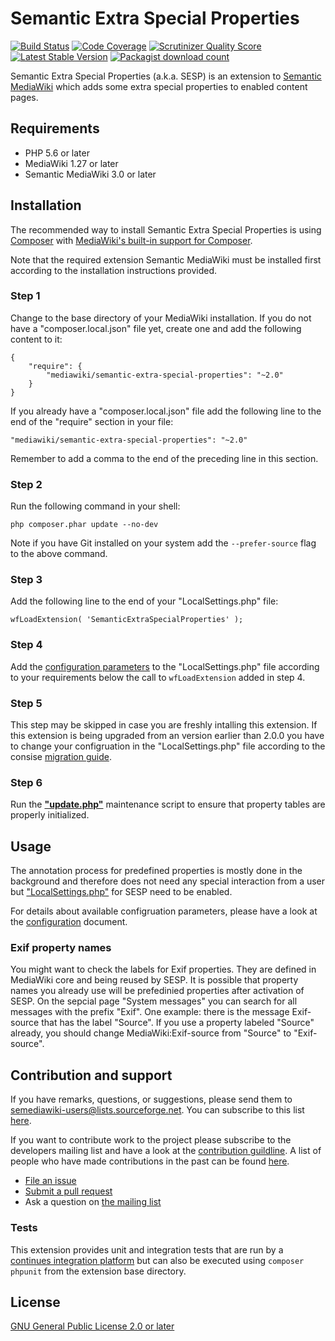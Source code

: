 # Semantic Extra Special Properties
[![Build Status](https://travis-ci.org/SemanticMediaWiki/SemanticExtraSpecialProperties.svg?branch=master)](https://travis-ci.org/SemanticMediaWiki/SemanticExtraSpecialProperties)
[![Code Coverage](https://scrutinizer-ci.com/g/SemanticMediaWiki/SemanticExtraSpecialProperties/badges/coverage.png?s=c5563fd91abeb49b37a6ef999198530b6796dd3c)](https://scrutinizer-ci.com/g/SemanticMediaWiki/SemanticExtraSpecialProperties/)
[![Scrutinizer Quality Score](https://scrutinizer-ci.com/g/SemanticMediaWiki/SemanticExtraSpecialProperties/badges/quality-score.png?s=9cc8ce493f63f5c2c22db71b2061b4b8c21f43ba)](https://scrutinizer-ci.com/g/SemanticMediaWiki/SemanticExtraSpecialProperties/)
[![Latest Stable Version](https://poser.pugx.org/mediawiki/semantic-extra-special-properties/version.png)](https://packagist.org/packages/mediawiki/semantic-extra-special-properties)
[![Packagist download count](https://poser.pugx.org/mediawiki/semantic-extra-special-properties/d/total.png)](https://packagist.org/packages/mediawiki/semantic-extra-special-properties)

Semantic Extra Special Properties (a.k.a. SESP) is an extension to [Semantic MediaWiki][smw] which adds some extra special properties to enabled content pages.


## Requirements

- PHP 5.6 or later
- MediaWiki 1.27 or later
- Semantic MediaWiki 3.0 or later


## Installation

The recommended way to install Semantic Extra Special Properties is using [Composer](http://getcomposer.org) 
with [MediaWiki's built-in support for Composer](https://www.mediawiki.org/wiki/Composer).

Note that the required extension Semantic MediaWiki must be installed first according to the installation
instructions provided.

### Step 1

Change to the base directory of your MediaWiki installation. If you do not have a "composer.local.json" file yet,
create one and add the following content to it:

```
{
	"require": {
		"mediawiki/semantic-extra-special-properties": "~2.0"
	}
}
```

If you already have a "composer.local.json" file add the following line to the end of the "require"
section in your file:

    "mediawiki/semantic-extra-special-properties": "~2.0"

Remember to add a comma to the end of the preceding line in this section.

### Step 2

Run the following command in your shell:

    php composer.phar update --no-dev

Note if you have Git installed on your system add the `--prefer-source` flag to the above command.

### Step 3

Add the following line to the end of your "LocalSettings.php" file:

    wfLoadExtension( 'SemanticExtraSpecialProperties' );

### Step 4

Add the [configuration parameters](/docs/configuration.md) to the "LocalSettings.php" file according to your
requirements below the call to `wfLoadExtension` added in step 4.

### Step 5

This step may be skipped in case you are freshly intalling this extension. If this extension is being upgraded
from an version earlier than 2.0.0 you have to change your configruation in the "LocalSettings.php" file according
to the consise [migration guide](/docs/migration-to-200.md).

### Step 6

Run the **["update.php"][mw-update]** maintenance script to ensure that property tables are properly
initialized.


## Usage

The annotation process for predefined properties is mostly done in the background and therefore does not need
any special interaction from a user but ["LocalSettings.php"][mw-localsettings] for SESP need to be enabled. 

For details about available configruation parameters, please have a look at the [configuration](docs/configuration.md)
document.

### Exif property names
You might want to check the labels for Exif properties. They are defined in MediaWiki core and being reused by SESP. It is possible that property names you already use will be prefedinied properties after activation of SESP. On the sepcial page "System messages" you can search for all messages with the prefix "Exif". One example: there is the message Exif-source that has the label "Source". If you use a property labeled "Source" already, you should change MediaWiki:Exif-source from "Source" to "Exif-source". 

## Contribution and support

If you have remarks, questions, or suggestions, please send them to semediawiki-users@lists.sourceforge.net. You can subscribe to this list [here](http://sourceforge.net/mailarchive/forum.php?forum_name=semediawiki-user).

If you want to contribute work to the project please subscribe to the developers mailing list and have a look at the [contribution guildline](/CONTRIBUTING.md). A list of people who have made contributions in the past can be found [here][contributors].

* [File an issue](https://github.com/SemanticMediaWiki/SemanticExtraSpecialProperties/issues)
* [Submit a pull request](https://github.com/SemanticMediaWiki/SemanticExtraSpecialProperties/pulls)
* Ask a question on [the mailing list](https://semantic-mediawiki.org/wiki/Mailing_list)

### Tests

This extension provides unit and integration tests that are run by a [continues integration platform][travis]
but can also be executed using `composer phpunit` from the extension base directory.

## License

[GNU General Public License 2.0 or later][licence]

[composer]: https://getcomposer.org/
[licence]: https://www.gnu.org/copyleft/gpl.html
[mwcomposer]: https://www.mediawiki.org/wiki/Composer
[smw]: https://www.semantic-mediawiki.org/wiki/Semantic_MediaWiki
[travis]: https://travis-ci.org/SemanticMediaWiki/SemanticExtraSpecialProperties
[mw-testing]: https://www.mediawiki.org/wiki/Manual:PHP_unit_testing
[mw-update]: https://www.mediawiki.org/wiki/Manual:Update.php
[mw-localsettings]: https://www.mediawiki.org/wiki/Localsettings
[contributors]: https://github.com/SemanticMediaWiki/SemanticExtraSpecialProperties/graphs/contributors
[semver]: https://semver.org/
